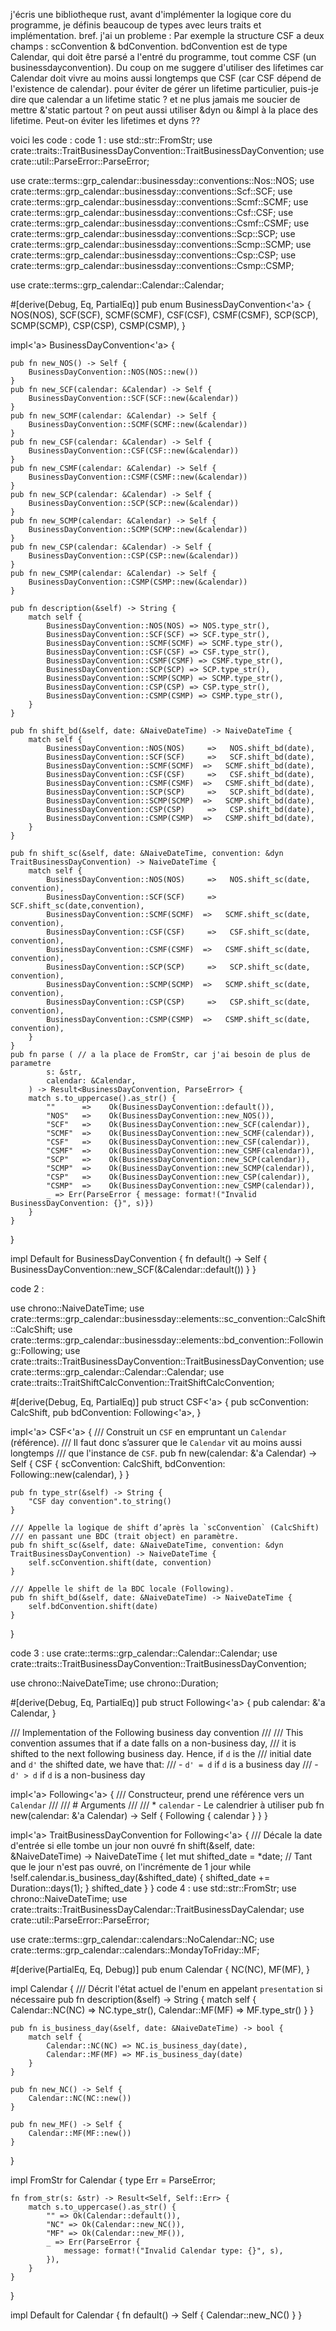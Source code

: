 j'écris une bibliotheque rust, avant d'implémenter la logique core du programme, je définis beaucoup de types avec leurs traits et implémentation. bref. j'ai un probleme :
Par exemple la structure CSF a deux champs : scConvention & bdConvention. bdConvention est de type Calendar, qui doit être parsé a l'entré du programme, tout comme CSF (un businessdayconvention).
Du coup on me suggere d'utiliser des lifetimes car Calendar doit vivre au moins aussi longtemps que CSF (car CSF dépend de l'existence de calendar). pour éviter de gérer un lifetime particulier, puis-je dire que calendar a un lifetime static ? et ne plus jamais me soucier de mettre &'static partout ?
on peut aussi utiliser &dyn ou &impl à la place des lifetime.
Peut-on éviter les lifetimes et dyns ??

voici les code : 
code 1 :
use std::str::FromStr;
use crate::traits::TraitBusinessDayConvention::TraitBusinessDayConvention;
use crate::util::ParseError::ParseError;

use crate::terms::grp_calendar::businessday::conventions::Nos::NOS;
use crate::terms::grp_calendar::businessday::conventions::Scf::SCF;
use crate::terms::grp_calendar::businessday::conventions::Scmf::SCMF;
use crate::terms::grp_calendar::businessday::conventions::Csf::CSF;
use crate::terms::grp_calendar::businessday::conventions::Csmf::CSMF;
use crate::terms::grp_calendar::businessday::conventions::Scp::SCP;
use crate::terms::grp_calendar::businessday::conventions::Scmp::SCMP;
use crate::terms::grp_calendar::businessday::conventions::Csp::CSP;
use crate::terms::grp_calendar::businessday::conventions::Csmp::CSMP;

use crate::terms::grp_calendar::Calendar::Calendar;

#[derive(Debug, Eq, PartialEq)]
pub enum BusinessDayConvention<'a> {
    NOS(NOS),
    SCF(SCF),
    SCMF(SCMF),
    CSF(CSF),
    CSMF(CSMF),
    SCP(SCP),
    SCMP(SCMP),
    CSP(CSP),
    CSMP(CSMP),
}

impl<'a> BusinessDayConvention<'a> {

    pub fn new_NOS() -> Self {
        BusinessDayConvention::NOS(NOS::new())
    }
    pub fn new_SCF(calendar: &Calendar) -> Self {
        BusinessDayConvention::SCF(SCF::new(&calendar))
    }
    pub fn new_SCMF(calendar: &Calendar) -> Self {
        BusinessDayConvention::SCMF(SCMF::new(&calendar))
    }
    pub fn new_CSF(calendar: &Calendar) -> Self {
        BusinessDayConvention::CSF(CSF::new(&calendar))
    }
    pub fn new_CSMF(calendar: &Calendar) -> Self {
        BusinessDayConvention::CSMF(CSMF::new(&calendar))
    }
    pub fn new_SCP(calendar: &Calendar) -> Self {
        BusinessDayConvention::SCP(SCP::new(&calendar))
    }
    pub fn new_SCMP(calendar: &Calendar) -> Self {
        BusinessDayConvention::SCMP(SCMP::new(&calendar))
    }
    pub fn new_CSP(calendar: &Calendar) -> Self {
        BusinessDayConvention::CSP(CSP::new(&calendar))
    }
    pub fn new_CSMP(calendar: &Calendar) -> Self {
        BusinessDayConvention::CSMP(CSMP::new(&calendar))
    }

    pub fn description(&self) -> String {
        match self {
            BusinessDayConvention::NOS(NOS) => NOS.type_str(),
            BusinessDayConvention::SCF(SCF) => SCF.type_str(),
            BusinessDayConvention::SCMF(SCMF) => SCMF.type_str(),
            BusinessDayConvention::CSF(CSF) => CSF.type_str(),
            BusinessDayConvention::CSMF(CSMF) => CSMF.type_str(),
            BusinessDayConvention::SCP(SCP) => SCP.type_str(),
            BusinessDayConvention::SCMP(SCMP) => SCMP.type_str(),
            BusinessDayConvention::CSP(CSP) => CSP.type_str(),
            BusinessDayConvention::CSMP(CSMP) => CSMP.type_str(),
        }
    }

    pub fn shift_bd(&self, date: &NaiveDateTime) -> NaiveDateTime {
        match self {
            BusinessDayConvention::NOS(NOS)     =>   NOS.shift_bd(date),
            BusinessDayConvention::SCF(SCF)     =>   SCF.shift_bd(date),
            BusinessDayConvention::SCMF(SCMF)  =>   SCMF.shift_bd(date),
            BusinessDayConvention::CSF(CSF)     =>   CSF.shift_bd(date),
            BusinessDayConvention::CSMF(CSMF)  =>   CSMF.shift_bd(date),
            BusinessDayConvention::SCP(SCP)     =>   SCP.shift_bd(date),
            BusinessDayConvention::SCMP(SCMP)  =>   SCMP.shift_bd(date),
            BusinessDayConvention::CSP(CSP)     =>   CSP.shift_bd(date),
            BusinessDayConvention::CSMP(CSMP)  =>   CSMP.shift_bd(date),
        }
    }

    pub fn shift_sc(&self, date: &NaiveDateTime, convention: &dyn TraitBusinessDayConvention) -> NaiveDateTime {
        match self {
            BusinessDayConvention::NOS(NOS)     =>   NOS.shift_sc(date, convention),
            BusinessDayConvention::SCF(SCF)     =>   SCF.shift_sc(date,convention),
            BusinessDayConvention::SCMF(SCMF)  =>   SCMF.shift_sc(date, convention),
            BusinessDayConvention::CSF(CSF)     =>   CSF.shift_sc(date, convention),
            BusinessDayConvention::CSMF(CSMF)  =>   CSMF.shift_sc(date, convention),
            BusinessDayConvention::SCP(SCP)     =>   SCP.shift_sc(date, convention),
            BusinessDayConvention::SCMP(SCMP)  =>   SCMP.shift_sc(date, convention),
            BusinessDayConvention::CSP(CSP)     =>   CSP.shift_sc(date, convention),
            BusinessDayConvention::CSMP(CSMP)  =>   CSMP.shift_sc(date, convention),
        }
    }
    pub fn parse ( // a la place de FromStr, car j'ai besoin de plus de parametre
            s: &str,
            calendar: &Calendar,
        ) -> Result<BusinessDayConvention, ParseError> {
        match s.to_uppercase().as_str() {
            ""      =>    Ok(BusinessDayConvention::default()),
            "NOS"   =>    Ok(BusinessDayConvention::new_NOS()),
            "SCF"   =>    Ok(BusinessDayConvention::new_SCF(calendar)),
            "SCMF"  =>    Ok(BusinessDayConvention::new_SCMF(calendar)),
            "CSF"   =>    Ok(BusinessDayConvention::new_CSF(calendar)),
            "CSMF"  =>    Ok(BusinessDayConvention::new_CSMF(calendar)),
            "SCP"   =>    Ok(BusinessDayConvention::new_SCP(calendar)),
            "SCMP"  =>    Ok(BusinessDayConvention::new_SCMP(calendar)),
            "CSP"   =>    Ok(BusinessDayConvention::new_CSP(calendar)),
            "CSMP"  =>    Ok(BusinessDayConvention::new_CSMP(calendar)),
            _ => Err(ParseError { message: format!("Invalid BusinessDayConvention: {}", s)})
        }
    }    
}

impl Default for BusinessDayConvention {
    fn default() -> Self {
        BusinessDayConvention::new_SCF(&Calendar::default())
    }
}

code 2 :

use chrono::NaiveDateTime;
use crate::terms::grp_calendar::businessday::elements::sc_convention::CalcShift::CalcShift;
use crate::terms::grp_calendar::businessday::elements::bd_convention::Following::Following;
use crate::traits::TraitBusinessDayConvention::TraitBusinessDayConvention;
use crate::terms::grp_calendar::Calendar::Calendar;
use crate::traits::TraitShiftCalcConvention::TraitShiftCalcConvention;

#[derive(Debug, Eq, PartialEq)]
pub struct CSF<'a> {
    pub scConvention: CalcShift,
    pub bdConvention: Following<'a>,
}

impl<'a> CSF<'a> {
    /// Construit un `CSF` en empruntant un `Calendar` (référence).
    /// Il faut donc s’assurer que le `Calendar` vit au moins aussi longtemps
    /// que l'instance de `CSF`.
    pub fn new(calendar: &'a Calendar) -> Self {
        CSF {
            scConvention: CalcShift,
            bdConvention: Following::new(calendar),
        }
    }

    pub fn type_str(&self) -> String {
        "CSF day convention".to_string()
    }
    
    /// Appelle la logique de shift d’après la `scConvention` (CalcShift)
    /// en passant une BDC (trait object) en paramètre.
    pub fn shift_sc(&self, date: &NaiveDateTime, convention: &dyn TraitBusinessDayConvention) -> NaiveDateTime {
        self.scConvention.shift(date, convention)
    }

    /// Appelle le shift de la BDC locale (Following).
    pub fn shift_bd(&self, date: &NaiveDateTime) -> NaiveDateTime {
        self.bdConvention.shift(date)
    }
}

code 3 :
use crate::terms::grp_calendar::Calendar::Calendar;
use crate::traits::TraitBusinessDayConvention::TraitBusinessDayConvention;

use chrono::NaiveDateTime;
use chrono::Duration;

#[derive(Debug, Eq, PartialEq)]
pub struct Following<'a> {
    pub calendar: &'a Calendar,
}

/// Implementation of the Following business day convention
///
/// This convention assumes that if a date falls on a non-business day,
/// it is shifted to the next following business day. Hence, if `d` is the
/// initial date and `d'` the shifted date, we have that:
/// - `d' = d` if `d` is a business day
/// - `d' > d` if `d` is a non-business day

impl<'a> Following<'a> {
    /// Constructeur, prend une référence vers un `Calendar`
    ///
    /// # Arguments
    ///
    /// * `calendar` - Le calendrier à utiliser
    pub fn new(calendar: &'a Calendar) -> Self {
        Following { calendar }
    }
}

impl<'a> TraitBusinessDayConvention for Following<'a> {
    /// Décale la date d'entrée si elle tombe un jour non ouvré
    fn shift(&self, date: &NaiveDateTime) -> NaiveDateTime {
        let mut shifted_date = *date;
        // Tant que le jour n'est pas ouvré, on l'incrémente de 1 jour
        while !self.calendar.is_business_day(&shifted_date) {
            shifted_date += Duration::days(1);
        }
        shifted_date
    }
}
code 4 :
use std::str::FromStr;
use chrono::NaiveDateTime;
use crate::traits::TraitBusinessDayCalendar::TraitBusinessDayCalendar;
use crate::util::ParseError::ParseError;

use crate::terms::grp_calendar::calendars::NoCalendar::NC;
use crate::terms::grp_calendar::calendars::MondayToFriday::MF;

#[derive(PartialEq, Eq, Debug)]
pub enum Calendar {
    NC(NC),
    MF(MF),
}

impl Calendar {
    /// Décrit l'état actuel de l'enum en appelant `presentation` si nécessaire
    pub fn description(&self) -> String {
        match self {
            Calendar::NC(NC) => NC.type_str(),
            Calendar::MF(MF) => MF.type_str()
        }
    }

    pub fn is_business_day(&self, date: &NaiveDateTime) -> bool {
        match self {
            Calendar::NC(NC) => NC.is_business_day(date),
            Calendar::MF(MF) => MF.is_business_day(date)
        }
    }

    pub fn new_NC() -> Self {
        Calendar::NC(NC::new())
    }

    pub fn new_MF() -> Self {
        Calendar::MF(MF::new())
    }
}

impl FromStr for Calendar {
    type Err = ParseError;

    fn from_str(s: &str) -> Result<Self, Self::Err> {
        match s.to_uppercase().as_str() {
            "" => Ok(Calendar::default()),
            "NC" => Ok(Calendar::new_NC()),
            "MF" => Ok(Calendar::new_MF()),
            _ => Err(ParseError {
                message: format!("Invalid Calendar type: {}", s),
            }),
        }
    }
}

impl Default for Calendar {
    fn default() -> Self {
        Calendar::new_NC()
    }
}

